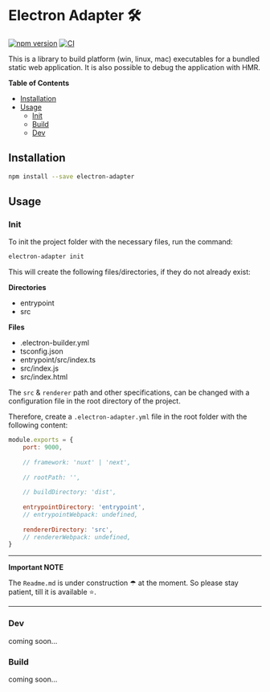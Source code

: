 # Electron Adapter 🛠

[![npm version](https://badge.fury.io/js/electron-adapter.svg)](https://badge.fury.io/js/electron-adapter)
[![CI](https://github.com/tada5hi/electron-adapter/actions/workflows/main.yml/badge.svg)](https://github.com/tada5hi/electron-adapter/actions/workflows/main.yml)

This is a library to build platform (win, linux, mac) executables for a bundled static web application.
It is also possible to debug the application with HMR.

**Table of Contents**

- [Installation](#installation)
- [Usage](#usage)
  - [Init](#init)
  - [Build](#build)
  - [Dev](#dev)

## Installation

```bash
npm install --save electron-adapter
```

## Usage
### Init

To init the project folder with the necessary files, run the command:

```bash
electron-adapter init
```

This will create the following files/directories, if they do not already exist:

**Directories**
- entrypoint
- src

**Files**
- .electron-builder.yml
- tsconfig.json
- entrypoint/src/index.ts
- src/index.js
- src/index.html

The `src` & `renderer` path and other specifications, 
can be changed with a configuration file in the root directory  of the project.

Therefore, create a `.electron-adapter.yml` file in the root folder with the following content:

```javascript
module.exports = {
    port: 9000,
    
    // framework: 'nuxt' | 'next',
    
    // rootPath: '',
    
    // buildDirectory: 'dist',
    
    entrypointDirectory: 'entrypoint',
    // entrypointWebpack: undefined, 
    
    rendererDirectory: 'src',
    // rendererWebpack: undefined, 
}
```

---
**Important NOTE**

The `Readme.md` is under construction ☂ at the moment. So please stay patient, till it is available ⭐.

---

### Dev

coming soon...

### Build

coming soon...

